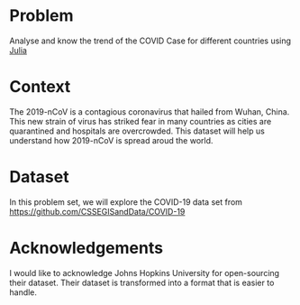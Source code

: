 # Problem
Analyse and know the trend of the COVID Case for different countries using [Julia](https://julialang.org/)

# Context
The 2019-nCoV is a contagious coronavirus that hailed from Wuhan, China. This new strain of virus has striked fear in many countries as cities are quarantined and hospitals are overcrowded. This dataset will help us understand how 2019-nCoV is spread aroud the world.

# Dataset
In this problem set, we will explore the COVID-19 data set from https://github.com/CSSEGISandData/COVID-19

# Acknowledgements
I would like to acknowledge Johns Hopkins University for open-sourcing their dataset. Their dataset is transformed into a format that is easier to handle.
